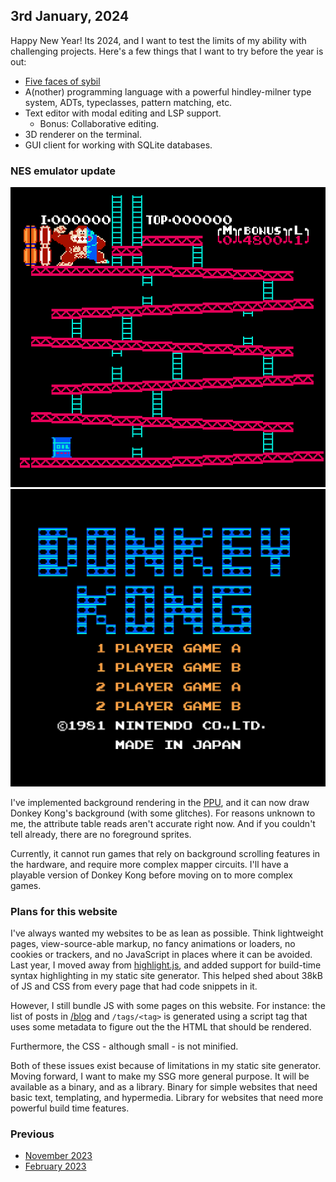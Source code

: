 ## 3rd January, 2024

Happy New Year!
Its 2024, and I want to test the limits of my ability with challenging projects.
Here's a few things that I want to try before the year is out: 

- [Five faces of sybil](https://en.wikipedia.org/wiki/File:Jonas_Vinther_demonstrating_the_five_faces_of_Sybil.gif)
- A(nother) programming language with a powerful hindley-milner type system, ADTs, typeclasses, pattern matching, etc.
- Text editor with modal editing and LSP support. 
    - Bonus: Collaborative editing.
- 3D renderer on the terminal. 
- GUI client for working with SQLite databases. 

### NES emulator update 

<div class="flex-row flex-gap-10">
    <div class="flex-33"> 
        <img src="/assets/img/jan3-2023/nes-dk1.png" alt="Donkey kong background rendering"/>
    </div>
    <div class="flex-33">
        <img src="/assets/img/jan3-2023/nes-dk3.png" alt="Donkey kong main screen"/>
    </div>
</div>


I've implemented background rendering in the [PPU](https://www.nesdev.org/wiki/PPU), and it can now draw Donkey Kong's background (with some glitches).
For reasons unknown to me, the attribute table reads aren't accurate right now.
And if you couldn't tell already, there are no foreground sprites.

Currently, it cannot run games that rely on background scrolling features in the hardware, and require more complex mapper circuits.
I'll have a playable version of Donkey Kong before moving on to more complex games.

### Plans for this website

I've always wanted my websites to be as lean as possible.
Think lightweight pages, view-source-able markup,
no fancy animations or loaders, no cookies or trackers,
and no JavaScript in places where it can be avoided.
Last year, I moved away from [highlight.js](https://highlightjs.org/), and added support for build-time syntax highlighting in my static site generator.
This helped shed about 38kB of JS and CSS from every page that had code snippets in it.

However, I still bundle JS with some pages on this website.
For instance: the list of posts in [/blog](/blog) and `/tags/<tag>` is generated using a script tag 
that uses some metadata to figure out the the HTML that should be rendered.

Furthermore, the CSS - although small - is not minified.

Both of these issues exist because of limitations in my static site generator.
Moving forward, I want to make my SSG more general purpose.
It will be available as a binary, and as a library.
Binary for simple websites that need basic text, templating, and hypermedia.
Library for websites that need more powerful build time features.

### Previous

- [November 2023](/current/nov-2023)
- [February 2023](/current/feb-2023)

